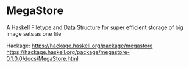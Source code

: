 # MegaStore
A Haskell Filetype and Data Structure for super 
efficient storage of big image sets as one file

Hackage:
https://hackage.haskell.org/package/megastore
https://hackage.haskell.org/package/megastore-0.1.0.0/docs/MegaStore.html
